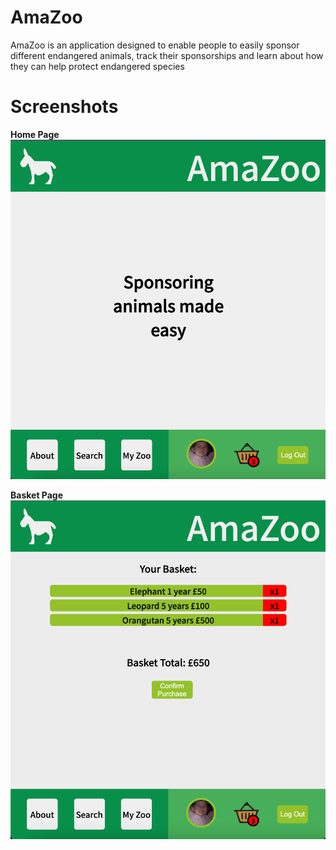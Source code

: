 # AmaZoo

AmaZoo is an application designed to enable people to easily sponsor different endangered animals, track their sponsorships and learn about how they can help protect endangered species

# Screenshots

**Home Page**
<img src="./screenshots/Screenshot 2022-08-14 at 22.09.50.png"></img>

**Basket Page**
<img src="./screenshots/Screenshot 2022-08-14 at 22.10.04.png"></img>
